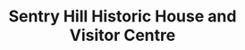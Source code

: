 ---
title: "Sentry Hill Historic House and Visitor Centre"
address: "40, Ballycraigy Road, Co. Antrim, Newtownabbey, Co. Antrim, BT36 8SX"
tel: "028 9083 2363"
county: "Antrim"
category: "Zoos And Aquariums"
type: "Content"
lat: "054.6865740000"
lng: "-005.9651860000"
---